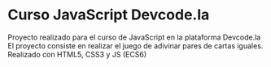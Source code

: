 # Curso JavaScript Devcode.la
Proyecto realizado para el curso de JavaScript en la plataforma Devcode.la
El proyecto consiste en realizar el juego de adivinar pares de cartas iguales. Realizado con HTML5, CSS3 y JS (ECS6)
